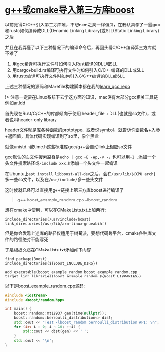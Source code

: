 # [g++或cmake导入第三方库boost](/2020/12/c_compile_third_party_lib_boost.md)

以前觉得C/C++引入第三方库难，不想npm之类一样傻瓜，在我认真学了一遍gcc和rustc如何编译成DLL(Dynamic Linking Library)或SLL(Static Linking Library)之后

并且在我弄懂了以下三种情况下的编译命令后，再回头看C/C++编译第三方库就不难了

1. 用gcc编译可执行文件时如何引入Rust编译的DLL和SLL
2. 用cargo+build.rs编译可执行文件时如何引入C/C++编译的DLL或SLL
3. 用rustc编译可执行文件时如何引入C/C++编译的DLL或SLL

上述三种情况的源码和Makefile构建脚本都在我的[learn_gcc repo](https://github.com/pymongo/learn_gcc)

!> 注意一定要在Linux系统下去学这方面的知识，mac没有大部分gcc相关工具链例如ar,ldd

首先现在Rust/C/C++的库都倾向于使用 header_file + DLL(也就是so文件)，或者说叫header-only library

header文件就是库各种函数的prototype，或者说symbol，就告诉你函数名+入参+返回值，具体代码实现编译到了so里，像个黑盒

就像unistd.h或time.h这些标准库gcc/g++会自动link上相应so文件

gcc默认的头文件搜索路径是`echo | gcc -E -Wp,-v -`，也可以用`-I .`添加一个头文件搜索路径或`-include xxx.h`添加一个头文件一起编译

在Ubuntu上`apt install libboost-all-dev`之后，会在`/usr/lib/${CPU_arch}`多一些so文件，以及在`/usr/include/`多一些头文件

这时候就已经可以直接用g++链接上第三方库boost进行编译了

> g++ boost_example_random.cpp -lboost_random

想在cmake中使用，可以在CMakeLists.txt上加两行:

```
include_directories(/usr/include/boost)
link_directories(/usr/lib/arm-linux-gnueabihf)
```

但是你会发现上述库的路径仅适用于树莓派，要想代码跨平台，cmake各种库文件的路径绝对不能写死

于是根据文档在CMakeLists.txt添加如下内容

```
find_package(Boost)
include_directories(${Boost_INCLUDE_DIRS})

add_executable(boost_example_random boost_example_random.cpp)
target_link_libraries(boost_example_random ${Boost_LIBRARIES})
```

以下是boost_example_random.cpp源码:

```cpp
#include <iostream>
#include <boost/random.hpp>

int main() {
    boost::random::mt19937 gen(time(nullptr));
    boost::random::bernoulli_distribution<> dist;
    std::cout << "Test -lboost_random bernoulli_distribution API: \n";
    for (int i = 0; i < 10; ++i) {
        std::cout << dist(gen) << ' ';
    }
    std::cout << '\n';
}
```
